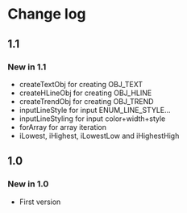 # Change log

## 1.1

### New in 1.1

* createTextObj for creating OBJ_TEXT
* createHLineObj for creating OBJ_HLINE
* createTrendObj for creating OBJ_TREND
* inputLineStyle for input ENUM_LINE_STYLE...
* inputLineStyling for input color+width+style
* forArray for array iteration
* iLowest, iHighest, iLowestLow and iHighestHigh

## 1.0

### New in 1.0

* First version